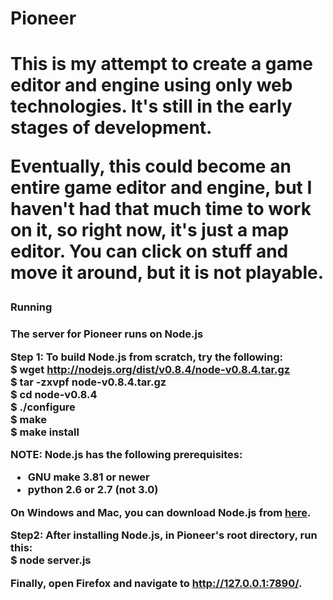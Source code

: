 <h1>Pioneer<h1>

This is my attempt to create a game editor and engine using only web technologies. It's still in the early stages of development.

Eventually, this could become an entire game editor and engine, but I haven't had that much time to work on it, so right now, it's just a map editor.  You can click on stuff and move it around, but it is not playable.

<h3>Running<h3>

The server for Pioneer runs on Node.js

Step 1:
To build Node.js from scratch, try the following:<br>
  $ wget http://nodejs.org/dist/v0.8.4/node-v0.8.4.tar.gz<br>
  $ tar -zxvpf node-v0.8.4.tar.gz<br>
  $ cd node-v0.8.4<br>
  $ ./configure<br>
  $ make<br>
  $ make install<br>
  
NOTE: Node.js has the following prerequisites:
 - GNU make 3.81 or newer
 - python 2.6 or 2.7 (not 3.0)

On Windows and Mac, you can download Node.js from <a href="http://nodejs.org/#download">here</a>.

Step2:
After installing Node.js, in Pioneer's root directory, run this:<br>
  $ node server.js

Finally, open Firefox and navigate to <a href="http://127.0.0.1:7890/">http://127.0.0.1:7890/</a>.
